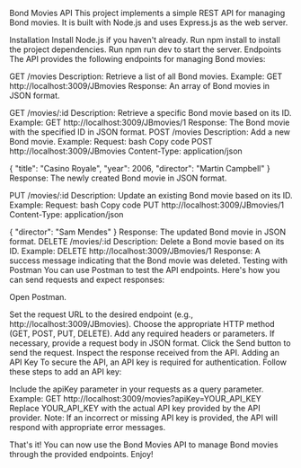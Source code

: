 Bond Movies API
This project implements a simple REST API for managing Bond movies. It is built with Node.js and uses Express.js as the web server.

Installation
Install Node.js if you haven't already.
Run npm install to install the project dependencies.
Run npm run dev to start the server.
Endpoints
The API provides the following endpoints for managing Bond movies:

GET /movies
Description: Retrieve a list of all Bond movies.
Example: GET http://localhost:3009/JBmovies
Response: An array of Bond movies in JSON format.

GET /movies/:id
Description: Retrieve a specific Bond movie based on its ID.
Example: GET http://localhost:3009/JBmovies/1
Response: The Bond movie with the specified ID in JSON format.
POST /movies
Description: Add a new Bond movie.
Example:
Request:
bash
Copy code
POST http://localhost:3009/JBmovies
Content-Type: application/json

{
  "title": "Casino Royale",
  "year": 2006,
  "director": "Martin Campbell"
}
Response: The newly created Bond movie in JSON format.

PUT /movies/:id
Description: Update an existing Bond movie based on its ID.
Example:
Request:
bash
Copy code
PUT http://localhost:3009/JBmovies/1
Content-Type: application/json

{
  "director": "Sam Mendes"
}
Response: The updated Bond movie in JSON format.
DELETE /movies/:id
Description: Delete a Bond movie based on its ID.
Example: DELETE http://localhost:3009/JBmovies/1
Response: A success message indicating that the Bond movie was deleted.
Testing with Postman
You can use Postman to test the API endpoints. Here's how you can send requests and expect responses:

Open Postman.

Set the request URL to the desired endpoint (e.g., http://localhost:3009/JBmovies).
Choose the appropriate HTTP method (GET, POST, PUT, DELETE).
Add any required headers or parameters.
If necessary, provide a request body in JSON format.
Click the Send button to send the request.
Inspect the response received from the API.
Adding an API Key
To secure the API, an API key is required for authentication. Follow these steps to add an API key:

Include the apiKey parameter in your requests as a query parameter.
Example: GET http://localhost:3009/movies?apiKey=YOUR_API_KEY
Replace YOUR_API_KEY with the actual API key provided by the API provider.
Note: If an incorrect or missing API key is provided, the API will respond with appropriate error messages.

That's it! You can now use the Bond Movies API to manage Bond movies through the provided endpoints. Enjoy!
